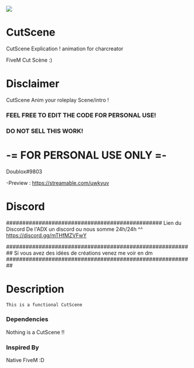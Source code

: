 <a href="https://hits.seeyoufarm.com"><img src="https://hits.seeyoufarm.com/api/count/incr/badge.svg?url=https%3A%2F%2Fgithub.com%2FDoublox%2FCutScene%2F&count_bg=%238C1134&title_bg=%23555555&icon=&icon_color=%23F10303&title=hits&edge_flat=false"/></a>

# CutScene
CutScene Explication !
animation for charcreator 

FiveM Cut Scène  :)
# Disclaimer 
CutScene Anim your roleplay Scene/intro !
### FEEL FREE TO EDIT THE CODE FOR PERSONAL USE!
### DO NOT SELL THIS WORK!
# -= FOR PERSONAL USE ONLY =-

Doublox#9803


-Preview : https://streamable.com/uwkyuv


# Discord 

################################################
Lien du Discord De l'ADX un discord ou nous somme 24h/24h  ^^
https://discord.gg/mTHfMZVFwY

##########################################################
Si vous avez des idées de créations venez me voir en dm
##########################################################

# Description 
```
This is a functional CutScene
```

### Dependencies

Nothing is a CutScene !!

### Inspired By
Native FiveM :D


